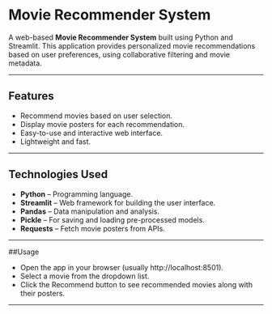 # Movie Recommender System

A web-based **Movie Recommender System** built using Python and Streamlit. This application provides personalized movie recommendations based on user preferences, using collaborative filtering and movie metadata.

---

## Features

- Recommend movies based on user selection.
- Display movie posters for each recommendation.
- Easy-to-use and interactive web interface.
- Lightweight and fast.

---

## Technologies Used

- **Python** – Programming language.
- **Streamlit** – Web framework for building the user interface.
- **Pandas** – Data manipulation and analysis.
- **Pickle** – For saving and loading pre-processed models.
- **Requests** – Fetch movie posters from APIs.

---

##Usage

- Open the app in your browser (usually http://localhost:8501).
- Select a movie from the dropdown list.
- Click the Recommend button to see recommended movies along with their posters.

---


